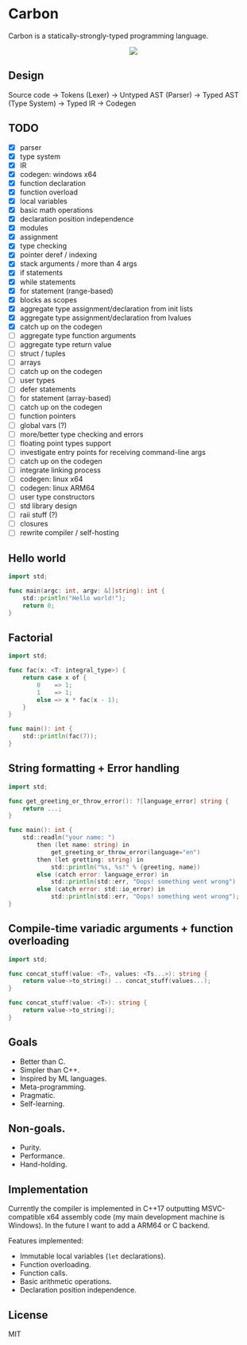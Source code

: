 # Carbon

Carbon is a statically-strongly-typed programming language.

<p align="center">
<img src="https://github.com/glhrmfrts/carbon/blob/main/carbon.png">
</p>

## Design

Source code -> Tokens (Lexer) -> Untyped AST (Parser) -> Typed AST (Type System) -> Typed IR -> Codegen

## TODO

- [X] parser
- [X] type system
- [X] IR
- [X] codegen: windows x64
- [X] function declaration
- [X] function overload
- [X] local variables
- [X] basic math operations
- [X] declaration position independence
- [X] modules
- [X] assignment
- [X] type checking
- [X] pointer deref / indexing
- [X] stack arguments / more than 4 args
- [X] if statements
- [X] while statements
- [X] for statement (range-based)
- [X] blocks as scopes
- [X] aggregate type assignment/declaration from init lists
- [X] aggregate type assignment/declaration from lvalues
- [X] catch up on the codegen
- [ ] aggregate type function arguments
- [ ] aggregate type return value
- [ ] struct / tuples
- [ ] arrays
- [ ] catch up on the codegen
- [ ] user types
- [ ] defer statements
- [ ] for statement (array-based)
- [ ] catch up on the codegen
- [ ] function pointers
- [ ] global vars (?)
- [ ] more/better type checking and errors
- [ ] floating point types support
- [ ] investigate entry points for receiving command-line args
- [ ] catch up on the codegen
- [ ] integrate linking process
- [ ] codegen: linux x64
- [ ] codegen: linux ARM64
- [ ] user type constructors
- [ ] std library design
- [ ] raii stuff (?)
- [ ] closures
- [ ] rewrite compiler / self-hosting

## Hello world

```go
import std;

func main(argc: int, argv: &[]string): int {
    std::println("Hello world!");
    return 0;
}
```

## Factorial

```go
import std;

func fac(x: <T: integral_type>) {
    return case x of {
        0    => 1;
        1    => 1;
        else => x * fac(x - 1);
    }
}

func main(): int {
    std::println(fac(7));
}
```

## String formatting + Error handling

```go
import std;

func get_greeting_or_throw_error(): ?[language_error] string {
    return ...;
}

func main(): int {
    std::readln("your name: ")
        then (let name: string) in
            get_greeting_or_throw_error(language="en")
        then (let gretting: string) in
            std::println("%s, %s!" % {greeting, name})
        else (catch error: language_error) in
            std::println(std::err, "Oops! something went wrong")
        else (catch error: std::io_error) in
            std::println(std::err, "Oops! something went wrong");
}
```

## Compile-time variadic arguments + function overloading

```go
import std;

func concat_stuff(value: <T>, values: <Ts...>): string {
    return value->to_string() .. concat_stuff(values...);
}

func concat_stuff(value: <T>): string {
    return value->to_string();
}
```

## Goals

- Better than C.
- Simpler than C++.
- Inspired by ML languages.
- Meta-programming.
- Pragmatic.
- Self-learning.

## Non-goals.

- Purity.
- Performance.
- Hand-holding.

## Implementation

Currently the compiler is implemented in C++17 outputting MSVC-compatible x64 assembly code (my main development machine is Windows). In the future I want to add a ARM64 or C backend.

Features implemented:

- Immutable local variables (`let` declarations).
- Function overloading.
- Function calls.
- Basic arithmetic operations.
- Declaration position independence.

## License

MIT
